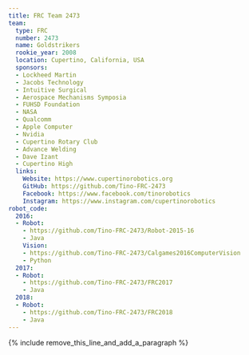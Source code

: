 ```yaml
---
title: FRC Team 2473
team:
  type: FRC
  number: 2473
  name: Goldstrikers
  rookie_year: 2008
  location: Cupertino, California, USA
  sponsors:
  - Lockheed Martin
  - Jacobs Technology
  - Intuitive Surgical
  - Aerospace Mechanisms Symposia
  - FUHSD Foundation
  - NASA
  - Qualcomm
  - Apple Computer
  - Nvidia
  - Cupertino Rotary Club
  - Advance Welding
  - Dave Izant
  - Cupertino High
  links:
    Website: https://www.cupertinorobotics.org
    GitHub: https://github.com/Tino-FRC-2473
    Facebook: https://www.facebook.com/tinorobotics
    Instagram: https://www.instagram.com/cupertinorobotics
robot_code:
  2016:
  - Robot:
    - https://github.com/Tino-FRC-2473/Robot-2015-16
    - Java
    Vision:
    - https://github.com/Tino-FRC-2473/Calgames2016ComputerVision
    - Python
  2017:
  - Robot:
    - https://github.com/Tino-FRC-2473/FRC2017
    - Java
  2018:
  - Robot:
    - https://github.com/Tino-FRC-2473/FRC2018
    - Java
---
```


{% include remove_this_line_and_add_a_paragraph %}